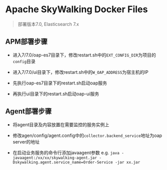 # Apache SkyWalking Docker Files

> 部署版本7.0, Elasticsearch 7.x

## APM部署步骤

- 进入7/7.0/oap-es7目录下，修改restart.sh中的`EXT_CONFIG_DIR`为项目的`config`目录

- 进入7/7.0/ui目录下，修改restart.sh中的`W_OAP_ADDRESS`为宿主机的IP

- 先执行oap-es7目录下的restart.sh启动oap服务

- 再执行ui目录下的restart.sh启动oap-ui服务

## Agent部署步骤

- 将agent目录及内容放置在需要监控的服务实例上

- 修改agen/config/agent.config中的`collector.backend_service`地址为oap server的地址

- 在启动业务服务的命令行添加javaagent参数 e.g. `java -javaagent:/xx/xx/skywalking-agent.jar -Dskywalking.agent.service_name=Order-Service -jar xx.jar`